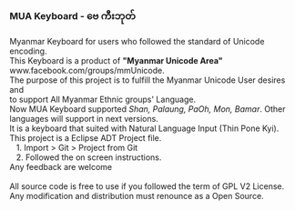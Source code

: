 <h3>MUA Keyboard - ဗေ ကီးဘုတ်</h3>
Myanmar Keyboard for users who followed the standard of Unicode encoding.<br>
This Keyboard is a product of <strong> "Myanmar Unicode Area"</strong> www.facebook.com/groups/mmUnicode.<br>
The purpose of this project is to fulfill the Myanmar Unicode User desires and<br>
to support All Myanmar Ethnic groups' Language.<br>
Now MUA Keyboard supported<i> Shan, Palaung, PaOh, Mon, Bamar</i>. Other languages will support in next versions.<br>
It is a keyboard that suited with Natural Language Input (Thin Pone Kyi).<br>
This project is a Eclipse ADT Project file.<br>
&nbsp;&nbsp;	1. Import > Git > Project from Git<br>
&nbsp;&nbsp;  2. Followed the on screen instructions.<br>
Any feedback are welcome<br>
<br>
All source code is free to use if you followed the term of GPL V2 License.<br>
Any modification and distribution must renounce as a Open Source.<br>
